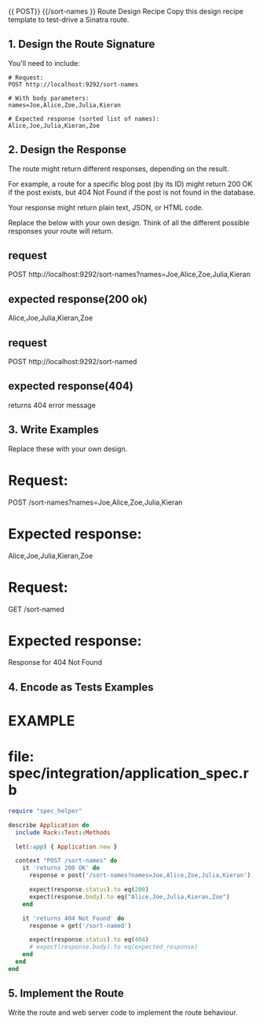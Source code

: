 {{ POST}} {{/sort-names }} Route Design Recipe
Copy this design recipe template to test-drive a Sinatra route.

## 1. Design the Route Signature
You'll need to include:

    # Request:
    POST http://localhost:9292/sort-names

    # With body parameters:
    names=Joe,Alice,Zoe,Julia,Kieran

    # Expected response (sorted list of names):
    Alice,Joe,Julia,Kieran,Zoe

## 2. Design the Response
The route might return different responses, depending on the result.

For example, a route for a specific blog post (by its ID) might return 200 OK if the post exists, but 404 Not Found if the post is not found in the database.

Your response might return plain text, JSON, or HTML code.

Replace the below with your own design. Think of all the different possible responses your route will return.

<!-- EXAMPLE -->
<!-- Response when the post is found: 200 OK -->
  ## request
  POST http://localhost:9292/sort-names?names=Joe,Alice,Zoe,Julia,Kieran

  ## expected response(200 ok)
  Alice,Joe,Julia,Kieran,Zoe

<!-- EXAMPLE -->
<!-- Response when the post is not found: 404 Not Found -->

  ## request
  POST http://localhost:9292/sort-named

  ## expected response(404)
  returns 404 error message


## 3. Write Examples
Replace these with your own design.

# Request:
POST /sort-names?names=Joe,Alice,Zoe,Julia,Kieran

# Expected response:
Alice,Joe,Julia,Kieran,Zoe


# Request:
GET /sort-named

# Expected response:
Response for 404 Not Found


## 4. Encode as Tests Examples

# EXAMPLE
# file: spec/integration/application_spec.rb

```ruby 
require "spec_helper"

describe Application do
  include Rack::Test::Methods

  let(:app) { Application.new }

  context "POST /sort-names" do
    it 'returns 200 OK' do
      response = post('/sort-names?names=Joe,Alice,Zoe,Julia,Kieran')

      expect(response.status).to eq(200)
      expect(response.body).to eq("Alice,Joe,Julia,Kieran,Zoe")
    end

    it 'returns 404 Not Found' do
      response = get('/sort-named')

      expect(response.status).to eq(404)
      # expect(response.body).to eq(expected_response)
    end
  end
end
```

## 5. Implement the Route
Write the route and web server code to implement the route behaviour.